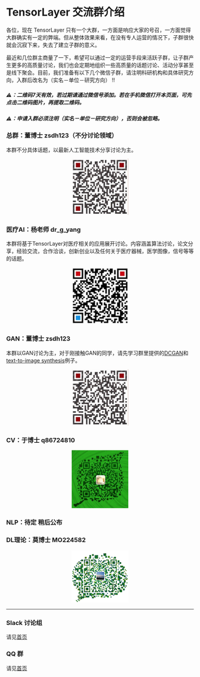 # TensorLayer 交流群介绍
各位，现在 TensorLayer 只有一个大群，一方面是响应大家的号召，一方面觉得大群确实有一定的弊端。但从整体效果来看，在没有专人运营的情况下，子群很快就会沉寂下来，失去了建立子群的意义。     

最近和几位群主商量了一下，希望可以通过一定的运营手段来活跃子群，让子群产生更多的高质量讨论，我们也会定期地组织一些高质量的话题讨论、活动分享甚至是线下聚会。目前，我们准备有以下几个微信子群，请注明科研机构和具体研究方向，入群后改名为（实名－单位－研究方向） !!

##### ⚠️：二维码7天有效，若过期请通过微信号添加。若在手机微信打开本页面，可先点击二维码图片，再提取二维码。
##### ⚠️：申请入群必须注明（实名－单位－研究方向），否则会被忽略。

### 总群：董博士 zsdh123（不分讨论领域）
本群不分具体话题，以最新人工智能技术分享讨论为主。
<div align="center">
	<img src="images/donghao.jpeg" width="30%" height="30%"/>
</div>

### 医疗AI：杨老师 dr\_g\_yang    
本群将基于TensorLayer对医疗相关的应用展开讨论。内容涵盖算法讨论，论文分享，经验交流，合作洽谈，创新创业以及任何关于医疗器械，医学图像，信号等等的话题。
<div align="center">
	<img src="images/yangguang.jpeg" width="30%" height="30%"/>
</div>

### GAN：董博士 zsdh123
本群以GAN讨论为主，对于刚接触GAN的同学，请先学习群里提供的[DCGAN](https://github.com/zsdonghao/dcgan)和[text-to-image synthesis](https://github.com/zsdonghao/text-to-image)例子。
<div align="center">
	<img src="images/donghao.jpeg" width="30%" height="30%"/>
</div>

### CV：于博士 q86724810

<div align="center">
	<img src="images/yusimiao.jpeg" width="30%" height="30%"/>
</div>

### NLP：待定 稍后公布


### DL理论：莫博士 MO224582

<div align="center">
	<img src="images/moyuanhan.jpeg" width="30%" height="30%"/>
</div>

---
### Slack 讨论组
请见[首页](https://github.com/zsdonghao/tensorlayer)

### QQ 群
请见[首页](https://github.com/zsdonghao/tensorlayer/blob/master/img/img_qq.png)




